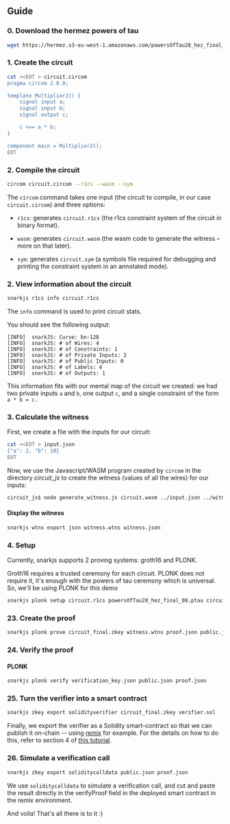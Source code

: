 ## Guide

### 0. Download the hermez powers of tau
```sh
wget https://hermez.s3-eu-west-1.amazonaws.com/powersOfTau28_hez_final_08.ptau

```
### 1. Create the circuit
```sh
cat <<EOT > circuit.circom
pragma circom 2.0.0;

template Multiplier2() {
    signal input a;
    signal input b;
    signal output c;

    c <== a * b;
}

component main = Multiplier2();
EOT
```

### 2. Compile the circuit
```sh
circom circuit.circom --r1cs --wasm --sym
```

The `circom` command takes one input (the circuit to compile, in our case `circuit.circom`) and three options:

- `r1cs`: generates `circuit.r1cs` (the r1cs constraint system of the circuit in binary format).

- `wasm`: generates `circuit.wasm` (the wasm code to generate the witness – more on that later).

- `sym`: generates `circuit.sym` (a symbols file required for debugging and printing the constraint system in an annotated mode).


### 2. View information about the circuit
```sh
snarkjs r1cs info circuit.r1cs
```

The `info` command is used to print circuit stats.

You should see the following output:

```
[INFO]  snarkJS: Curve: bn-128
[INFO]  snarkJS: # of Wires: 4
[INFO]  snarkJS: # of Constraints: 1
[INFO]  snarkJS: # of Private Inputs: 2
[INFO]  snarkJS: # of Public Inputs: 0
[INFO]  snarkJS: # of Labels: 4
[INFO]  snarkJS: # of Outputs: 1
```

This information fits with our mental map of the circuit we created: we had two private inputs `a` and `b`, one output `c`, and a single constraint of the form `a * b = c.`

### 3. Calculate the witness

First, we create a file with the inputs for our circuit:

```sh
cat <<EOT > input.json
{"a": 2, "b": 10}
EOT
```

Now, we use the Javascript/WASM program created by `circom` in the directory *circuit_js* to create the witness (values of all the wires) for our inputs:

```sh
circuit_js$ node generate_witness.js circuit.wasm ../input.json ../witness.wtns
```

#### Display the witness
```sh
snarkjs wtns export json witness.wtns witness.json
```

### 4. Setup

Currently, snarkjs supports 2 proving systems: groth16 and PLONK. 

Groth16 requires a trusted ceremony for each circuit. PLONK does not require it, it's enough with the powers of tau ceremony which is universal.
So, we'll be using PLONK for this demo
```sh
snarkjs plonk setup circuit.r1cs powersOfTau28_hez_final_08.ptau circuit_final.zkey
```

### 23. Create the proof

```sh
snarkjs plonk prove circuit_final.zkey witness.wtns proof.json public.json
```

### 24. Verify the proof

#### PLONK
```sh
snarkjs plonk verify verification_key.json public.json proof.json
```

### 25. Turn the verifier into a smart contract
```sh
snarkjs zkey export solidityverifier circuit_final.zkey verifier.sol
```

Finally, we export the verifier as a Solidity smart-contract so that we can publish it on-chain -- using [remix](https://remix.ethereum.org/) for example. For the details on how to do this, refer to section 4 of [this tutorial](https://blog.iden3.io/first-zk-proof.html).

### 26. Simulate a verification call
```sh
snarkjs zkey export soliditycalldata public.json proof.json
```

We use `soliditycalldata` to simulate a verification call, and cut and paste the result directly in the verifyProof field in the deployed smart contract in the remix environment.

And voila! That's all there is to it :)